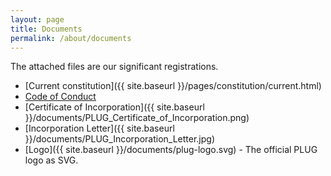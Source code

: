 ```yaml
---
layout: page
title: Documents
permalink: /about/documents
---
```


The attached files are our significant registrations.

 * [Current constitution]({{ site.baseurl }}/pages/constitution/current.html)
 * [Code of Conduct](https://github.com/plugorgau/constitution_and_policies/blob/master/Code%20of%20Conduct.md)
 * [Certificate of Incorporation]({{ site.baseurl }}/documents/PLUG_Certificate_of_Incorporation.png)
 * [Incorporation Letter]({{ site.baseurl }}/documents/PLUG_Incorporation_Letter.jpg)
 * [Logo]({{ site.baseurl }}/documents/plug-logo.svg) - The official PLUG logo as SVG.

